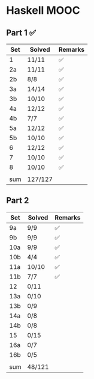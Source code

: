 # Haskell MOOC

## Part 1 ✅

| Set | Solved  | Remarks |
| --- | ------- | ------- |
| 1   | 11/11   | ✅      |
| 2a  | 11/11   | ✅      |
| 2b  | 8/8     | ✅      |
| 3a  | 14/14   | ✅      |
| 3b  | 10/10   | ✅      |
| 4a  | 12/12   | ✅      |
| 4b  | 7/7     | ✅      |
| 5a  | 12/12   | ✅      |
| 5b  | 10/10   | ✅      |
| 6   | 12/12   | ✅      |
| 7   | 10/10   | ✅      |
| 8   | 10/10   | ✅      |
|     |         |         |
| sum | 127/127 |         |

## Part 2

| Set | Solved | Remarks |
| --- | ------ | ------- |
| 9a  | 9/9    | ✅      |
| 9b  | 9/9    | ✅      |
| 10a | 9/9    | ✅      |
| 10b | 4/4    | ✅      |
| 11a | 10/10  | ✅      |
| 11b | 7/7    | ✅      |
| 12  | 0/11   |         |
| 13a | 0/10   |         |
| 13b | 0/9    |         |
| 14a | 0/8    |         |
| 14b | 0/8    |         |
| 15  | 0/15   |         |
| 16a | 0/7    |         |
| 16b | 0/5    |         |
|     |        |         |
| sum | 48/121 |         |
